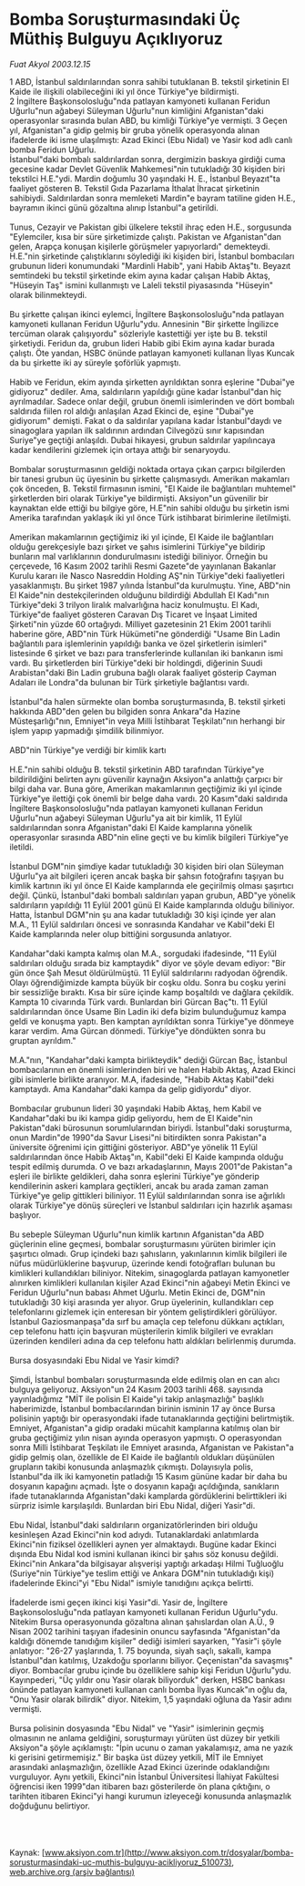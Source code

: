 # Bomba Soruşturmasındaki Üç Müthiş Bulguyu Açıklıyoruz

*Fuat Akyol 2003.12.15*

<div class="pNewsDetailMainContent ctx_content" itemprop="articleBody">
 1 ABD, İstanbul saldırılarından sonra sahibi tutuklanan B. tekstil şirketinin El Kaide ile ilişkili olabileceğini iki yıl önce Türkiye"ye bildirmişti.
 <br>
  2 İngiltere Başkonsolosluğu"nda patlayan kamyoneti kullanan Feridun Uğurlu"nun ağabeyi Süleyman Uğurlu"nun kimliğini Afganistan"daki operasyonlar sırasında bulan ABD, bu kimliği Türkiye"ye vermişti. 3 Geçen yıl, Afganistan"a gidip gelmiş bir gruba yönelik operasyonda alınan ifadelerde iki isme ulaşılmıştı: Azad Ekinci (Ebu Nidal) ve Yasir kod adlı canlı bomba Feridun Uğurlu.
  <br>
   İstanbul"daki bombalı saldırılardan sonra, dergimizin baskıya girdiği cuma gecesine kadar Devlet Güvenlik Mahkemesi"nin tutukladığı 30 kişiden biri tekstilci H.E."ydi. Mardin doğumlu 30 yaşındaki H. E., İstanbul Beyazıt"ta faaliyet gösteren B. Tekstil Gıda Pazarlama İthalat İhracat şirketinin sahibiydi. Saldırılardan sonra memleketi Mardin"e bayram tatiline giden H.E., bayramın ikinci günü gözaltına alınıp İstanbul"a getirildi.
   <br>
    <br/>
    Tunus, Cezayir ve Pakistan gibi ülkelere tekstil ihraç eden H.E., sorgusunda "Eylemciler, kısa bir süre şirketimizde çalıştı. Pakistan ve Afganistan"dan gelen, Arapça konuşan kişilerle görüşmeler yapıyorlardı" demekteydi. H.E."nin şirketinde çalıştıklarını söylediği iki kişiden biri, İstanbul bombacıları grubunun lideri konumundaki "Mardinli Habib", yani Habib Aktaş"tı. Beyazıt semtindeki bu tekstil şirketinde ekim ayına kadar çalışan Habib Aktaş, "Hüseyin Taş" ismini kullanmıştı ve Laleli tekstil piyasasında "Hüseyin" olarak bilinmekteydi.
    <br/>
    <br/>
    Bu şirkette çalışan ikinci eylemci, İngiltere Başkonsolosluğu"nda patlayan kamyoneti kullanan Feridun Uğurlu"ydu. Annesinin "Bir şirkette İngilizce tercüman olarak çalışıyordu" sözleriyle kastettiği yer işte bu B. tekstil şirketiydi. Feridun da, grubun lideri Habib gibi Ekim ayına kadar burada çalıştı. Öte yandan, HSBC önünde patlayan kamyoneti kullanan İlyas Kuncak da bu şirkette iki ay süreyle şoförlük yapmıştı.
    <br/>
    <br/>
    Habib ve Feridun, ekim ayında şirketten ayrıldıktan sonra eşlerine "Dubai"ye gidiyoruz" dediler. Ama, saldırıların yapıldığı güne kadar İstanbul"dan hiç ayrılmadılar. Sadece onlar değil, grubun önemli isimlerinden ve dört bombalı saldırıda fiilen rol aldığı anlaşılan Azad Ekinci de, eşine "Dubai"ye gidiyorum" demişti. Fakat o da saldırılar yapılana kadar İstanbul"daydı ve sinagoglara yapılan ilk saldırının ardından Cilvegözü sınır kapısından Suriye"ye geçtiği anlaşıldı. Dubai hikayesi, grubun saldırılar yapılıncaya kadar kendilerini gizlemek için ortaya attığı bir senaryoydu.
    <br/>
    <br/>
    Bombalar soruşturmasının geldiği noktada ortaya çıkan çarpıcı bilgilerden bir tanesi grubun üç üyesinin bu şirkette çalışmasıydı. Amerikan makamları çok önceden, B. Tekstil firmasının ismini, "El Kaide ile bağlantıları muhtemel" şirketlerden biri olarak Türkiye"ye bildirmişti. Aksiyon"un güvenilir bir kaynaktan elde ettiği bu bilgiye göre, H.E"nin sahibi olduğu bu şirketin ismi Amerika tarafından yaklaşık iki yıl önce Türk istihbarat birimlerine iletilmişti.
    <br/>
    <br/>
    Amerikan makamlarının geçtiğimiz iki yıl içinde, El Kaide ile bağlantıları olduğu gerekçesiyle bazı şirket ve şahıs isimlerini Türkiye"ye bildirip bunların mal varlıklarının dondurulmasını istediği biliniyor. Örneğin bu çerçevede, 16 Kasım 2002 tarihli Resmi Gazete"de yayınlanan Bakanlar Kurulu kararı ile Nasco Nasreddin Holding AŞ"nin Türkiye"deki faaliyetleri yasaklanmıştı. Bu şirket 1987 yılında İstanbul"da kurulmuştu. Yine, ABD"nin El Kaide"nin destekçilerinden olduğunu bildirdiği Abdullah El Kadı"nın Türkiye"deki 3 trilyon liralık malvarlığına haciz konulmuştu. El Kadı, Türkiye"de faaliyet gösteren Caravan Dış Ticaret ve İnşaat Limited Şirketi"nin yüzde 60 ortağıydı. Milliyet gazetesinin 21 Ekim 2001 tarihli haberine göre, ABD"nin Türk Hükümeti"ne gönderdiği "Usame Bin Ladin bağlantılı para işlemlerinin yapıldığı banka ve özel şirketlerin isimleri" listesinde 6 şirket ve bazı para transferlerinde kullanılan iki bankanın ismi vardı. Bu şirketlerden biri Türkiye"deki bir holdingdi, diğerinin Suudi Arabistan"daki Bin Ladin grubuna bağlı olarak faaliyet gösterip Cayman Adaları ile Londra"da bulunan bir Türk şirketiyle bağlantısı vardı.
    <br/>
    <br/>
    İstanbul"da halen sürmekte olan bomba soruşturmasında, B. tekstil şirketi hakkında ABD"den gelen bu bilgiden sonra Ankara"da Hazine Müsteşarlığı"nın, Emniyet"in veya Milli İstihbarat Teşkilatı"nın herhangi bir işlem yapıp yapmadığı şimdilik bilinmiyor.
    <br/>
    <br/>
    ABD"nin Türkiye"ye verdiği bir kimlik kartı
    <br/>
    <br/>
    H.E."nin sahibi olduğu B. tekstil şirketinin ABD tarafından Türkiye"ye bildirildiğini belirten aynı güvenilir kaynağın Aksiyon"a anlattığı çarpıcı bir bilgi daha var. Buna göre, Amerikan makamlarının geçtiğimiz iki yıl içinde Türkiye"ye ilettiği çok önemli bir belge daha vardı. 20 Kasım"daki saldırıda İngiltere Başkonsolosluğu"nda patlayan kamyoneti kullanan Feridun Uğurlu"nun ağabeyi Süleyman Uğurlu"ya ait bir kimlik, 11 Eylül saldırılarından sonra Afganistan"daki El Kaide kamplarına yönelik operasyonlar sırasında ABD"nin eline geçti ve bu kimlik bilgileri Türkiye"ye iletildi.
    <br/>
    <br/>
    İstanbul DGM"nin şimdiye kadar tutukladığı 30 kişiden biri olan Süleyman Uğurlu"ya ait bilgileri içeren ancak başka bir şahsın fotoğrafını taşıyan bu kimlik kartının iki yıl önce El Kaide kamplarında ele geçirilmiş olması şaşırtıcı değil. Çünkü, İstanbul"daki bombalı saldırıları yapan grubun, ABD"ye yönelik saldırıların yapıldığı 11 Eylül 2001 günü El Kaide kamplarında olduğu biliniyor. Hatta, İstanbul DGM"nin şu ana kadar tutukladığı 30 kişi içinde yer alan M.A., 11 Eylül saldırıları öncesi ve sonrasında Kandahar ve Kabil"deki El Kaide kamplarında neler olup bittiğini sorgusunda anlatıyor.
    <br/>
    <br/>
    Kandahar"daki kampta kalmış olan M.A., sorgudaki ifadesinde, "11 Eylül saldırıları olduğu sırada biz kamptaydık" diyor ve şöyle devam ediyor: "Bir gün önce Şah Mesut öldürülmüştü. 11 Eylül saldırılarını radyodan öğrendik. Olayı öğrendiğimizde kampta büyük bir coşku oldu. Sonra bu coşku yerini bir sessizliğe bıraktı. Kısa bir süre içinde kamp boşaltıldı ve dağlara çekildik. Kampta 10 civarında Türk vardı. Bunlardan biri Gürcan Baç"tı. 11 Eylül saldırılarından önce Usame Bin Ladin iki defa bizim bulunduğumuz kampa geldi ve konuşma yaptı. Ben kamptan ayrıldıktan sonra Türkiye"ye dönmeye karar verdim. Ama Gürcan dönmedi. Türkiye"ye döndükten sonra bu gruptan ayrıldım."
    <br/>
    <br/>
    M.A."nın, "Kandahar"daki kampta birlikteydik" dediği Gürcan Baç, İstanbul bombacılarının en önemli isimlerinden biri ve halen Habib Aktaş, Azad Ekinci gibi isimlerle birlikte aranıyor. M.A, ifadesinde, "Habib Aktaş Kabil"deki kamptaydı. Ama Kandahar"daki kampa da gelip gidiyordu" diyor.
    <br/>
    <br/>
    Bombacılar grubunun lideri 30 yaşındaki Habib Aktaş, hem Kabil ve Kandahar"daki bu iki kampa gidip geliyordu, hem de El Kaide"nin Pakistan"daki bürosunun sorumlularından biriydi. İstanbul"daki soruşturma, onun Mardin"de 1990"da Savur Lisesi"ni bitirdikten sonra Pakistan"a üniversite öğrenimi için gittiğini gösteriyor. ABD"ye yönelik 11 Eylül saldırılarından önce Habib Aktaş"ın, Kabil"deki El Kaide kampında olduğu tespit edilmiş durumda. O ve bazı arkadaşlarının, Mayıs 2001"de Pakistan"a eşleri ile birlikte geldikleri, daha sonra eşlerini Türkiye"ye gönderip kendilerinin askeri kamplara geçtikleri, ancak bu arada zaman zaman Türkiye"ye gelip gittikleri biliniyor. 11 Eylül saldırılarından sonra ise ağırlıklı olarak Türkiye"ye dönüş süreçleri ve İstanbul saldırıları için hazırlık aşaması başlıyor.
    <br/>
    <br/>
    Bu sebeple Süleyman Uğurlu"nun kimlik kartının Afganistan"da ABD güçlerinin eline geçmesi, bombalar soruşturmasını yürüten birimler için şaşırtıcı olmadı. Grup içindeki bazı şahısların, yakınlarının kimlik bilgileri ile nüfus müdürlüklerine başvurup, üzerinde kendi fotoğrafları bulunan bu kimlikleri kullandıkları biliniyor. Nitekim, sinagoglarda patlayan kamyonetler alınırken kimlikleri kullanılan kişiler Azad Ekinci"nin ağabeyi Metin Ekinci ve Feridun Uğurlu"nun babası Ahmet Uğurlu. Metin Ekinci de, DGM"nin tutukladığı 30 kişi arasında yer alıyor. Grup üyelerinin, kullandıkları cep telefonlarını gizlemek için enteresan bir yöntem geliştirdikleri görülüyor. İstanbul Gaziosmanpaşa"da sırf bu amaçla cep telefonu dükkanı açtıkları, cep telefonu hattı için başvuran müşterilerin kimlik bilgileri ve evrakları üzerinden kendileri adına da cep telefonu hattı aldıkları belirlenmiş durumda.
    <br/>
    <br/>
    Bursa dosyasındaki Ebu Nidal ve Yasir kimdi?
    <br/>
    <br/>
    Şimdi, İstanbul bombaları soruşturmasında elde edilmiş olan en can alıcı bulguya geliyoruz. Aksiyon"un 24 Kasım 2003 tarihli 468. sayısında yayınladığımız "MİT ile polisin El Kaide"yi takip anlaşmazlığı" başlıklı haberimizde, İstanbul bombacılarından birinin isminin 17 ay önce Bursa polisinin yaptığı bir operasyondaki ifade tutanaklarında geçtiğini belirtmiştik. Emniyet, Afganistan"a gidip oradaki mücahit kamplarına katılmış olan bir gruba geçtiğimiz yılın nisan ayında operasyon yapmıştı. O operasyondan sonra Milli İstihbarat Teşkilatı ile Emniyet arasında, Afganistan ve Pakistan"a gidip gelmiş olan, özellikle de El Kaide ile bağlantılı oldukları düşünülen grupların takibi konusunda anlaşmazlık çıkmıştı. Dolayısıyla polis, İstanbul"da ilk iki kamyonetin patladığı 15 Kasım gününe kadar bir daha bu dosyanın kapağını açmadı. İşte o dosyanın kapağı açıldığında, sanıkların ifade tutanaklarında Afganistan"daki kamplarda gördüklerini belirttikleri iki sürpriz isimle karşılaşıldı. Bunlardan biri Ebu Nidal, diğeri Yasir"di.
    <br/>
    <br/>
    Ebu Nidal, İstanbul"daki saldırıların organizatörlerinden biri olduğu kesinleşen Azad Ekinci"nin kod adıydı. Tutanaklardaki anlatımlarda Ekinci"nin fiziksel özellikleri aynen yer almaktaydı. Bugüne kadar Ekinci dışında Ebu Nidal kod ismini kullanan ikinci bir şahıs söz konusu değildi. Ekinci"nin Ankara"da bilgisayar alışverişi yaptığı arkadaşı Hilmi Tuğluoğlu (Suriye"nin Türkiye"ye teslim ettiği ve Ankara DGM"nin tutukladığı kişi) ifadelerinde Ekinci"yi "Ebu Nidal" ismiyle tanıdığını açıkça belirtti.
    <br/>
    <br/>
    İfadelerde ismi geçen ikinci kişi Yasir"di. Yasir de, İngiltere Başkonsolosluğu"nda patlayan kamyoneti kullanan Feridun Uğurlu"ydu. Nitekim Bursa operasyonunda gözaltına alınan şahıslardan olan A.Ü., 9 Nisan 2002 tarihini taşıyan ifadesinin onuncu sayfasında "Afganistan"da kaldığı dönemde tanıdığım kişiler" dediği isimleri sayarken, "Yasir"i şöyle anlatıyor: "26-27 yaşlarında, 1. 75 boyunda, siyah saçlı, sakallı, kampa İstanbul"dan katılmış, Uzakdoğu sporlarını biliyor. Çeçenistan"da savaşmış" diyor. Bombacılar grubu içinde bu özelliklere sahip kişi Feridun Uğurlu"ydu. Kayınpederi, "Üç yıldır onu Yasir olarak biliyorduk" derken, HSBC bankası önünde patlayan kamyoneti kullanan canlı bomba İlyas Kuncak"ın oğlu da, "Onu Yasir olarak bilirdik" diyor. Nitekim, 1,5 yaşındaki oğluna da Yasir adını vermişti.
    <br/>
    <br/>
    Bursa polisinin dosyasında "Ebu Nidal" ve "Yasir" isimlerinin geçmiş olmasının ne anlama geldiğini, soruşturmayı yürüten üst düzey bir yetkili Aksiyon"a şöyle açıklamıştı: "İpin ucunu o zaman yakalamışız, ama ne yazık ki gerisini getirmemişiz." Bir başka üst düzey yetkili, MİT ile Emniyet arasındaki anlaşmazlığın, özellikle Azad Ekinci üzerinde odaklandığını vurguluyor. Aynı yetkili, Ekinci"nin İstanbul Üniversitesi İlahiyat Fakültesi öğrencisi iken 1999"dan itibaren bazı gösterilerde ön plana çıktığını, o tarihten itibaren Ekinci"yi hangi kurumun izleyeceği konusunda anlaşmazlık doğduğunu belirtiyor.
    <br/>
   </br>
  </br>
 </br>
</div>


Kaynak: [www.aksiyon.com.tr](http://www.aksiyon.com.tr/dosyalar/bomba-sorusturmasindaki-uc-muthis-bulguyu-acikliyoruz_510073), [web.archive.org (arşiv bağlantısı)](http://web.archive.org/web/20151107215944/http://www.aksiyon.com.tr/dosyalar/bomba-sorusturmasindaki-uc-muthis-bulguyu-acikliyoruz_510073)
